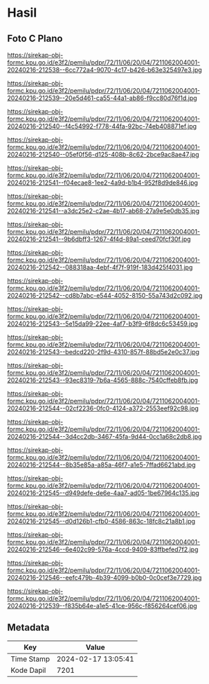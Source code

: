 # Hasil

## Foto C Plano

https://sirekap-obj-formc.kpu.go.id/e3f2/pemilu/pdpr/72/11/06/20/04/7211062004001-20240216-212538--6cc772a4-9070-4c17-b426-b63e325497e3.jpg

https://sirekap-obj-formc.kpu.go.id/e3f2/pemilu/pdpr/72/11/06/20/04/7211062004001-20240216-212539--20e5d461-ca55-44a1-ab86-f9cc80d76f1d.jpg

https://sirekap-obj-formc.kpu.go.id/e3f2/pemilu/pdpr/72/11/06/20/04/7211062004001-20240216-212540--f4c54992-f778-44fa-92bc-74eb408871ef.jpg

https://sirekap-obj-formc.kpu.go.id/e3f2/pemilu/pdpr/72/11/06/20/04/7211062004001-20240216-212540--05ef0f56-d125-408b-8c62-2bce9ac8ae47.jpg

https://sirekap-obj-formc.kpu.go.id/e3f2/pemilu/pdpr/72/11/06/20/04/7211062004001-20240216-212541--f04ecae8-1ee2-4a9d-b1b4-952f8d9de846.jpg

https://sirekap-obj-formc.kpu.go.id/e3f2/pemilu/pdpr/72/11/06/20/04/7211062004001-20240216-212541--a3dc25e2-c2ae-4b17-ab68-27a9e5e0db35.jpg

https://sirekap-obj-formc.kpu.go.id/e3f2/pemilu/pdpr/72/11/06/20/04/7211062004001-20240216-212541--9b6dbff3-1267-4f4d-89a1-ceed70fcf30f.jpg

https://sirekap-obj-formc.kpu.go.id/e3f2/pemilu/pdpr/72/11/06/20/04/7211062004001-20240216-212542--088318aa-4ebf-4f7f-919f-183d425f4031.jpg

https://sirekap-obj-formc.kpu.go.id/e3f2/pemilu/pdpr/72/11/06/20/04/7211062004001-20240216-212542--cd8b7abc-e544-4052-8150-55a743d2c092.jpg

https://sirekap-obj-formc.kpu.go.id/e3f2/pemilu/pdpr/72/11/06/20/04/7211062004001-20240216-212543--5e15da99-22ee-4af7-b3f9-6f8dc6c53459.jpg

https://sirekap-obj-formc.kpu.go.id/e3f2/pemilu/pdpr/72/11/06/20/04/7211062004001-20240216-212543--bedcd220-2f9d-4310-857f-88bd5e2e0c37.jpg

https://sirekap-obj-formc.kpu.go.id/e3f2/pemilu/pdpr/72/11/06/20/04/7211062004001-20240216-212543--93ec8319-7b6a-4565-888c-7540cffeb8fb.jpg

https://sirekap-obj-formc.kpu.go.id/e3f2/pemilu/pdpr/72/11/06/20/04/7211062004001-20240216-212544--02cf2236-0fc0-4124-a372-2553eef92c98.jpg

https://sirekap-obj-formc.kpu.go.id/e3f2/pemilu/pdpr/72/11/06/20/04/7211062004001-20240216-212544--3d4cc2db-3467-45fa-9d44-0cc1a68c2db8.jpg

https://sirekap-obj-formc.kpu.go.id/e3f2/pemilu/pdpr/72/11/06/20/04/7211062004001-20240216-212544--8b35e85a-a85a-46f7-a1e5-7ffad6621abd.jpg

https://sirekap-obj-formc.kpu.go.id/e3f2/pemilu/pdpr/72/11/06/20/04/7211062004001-20240216-212545--d949defe-de6e-4aa7-ad05-1be67964c135.jpg

https://sirekap-obj-formc.kpu.go.id/e3f2/pemilu/pdpr/72/11/06/20/04/7211062004001-20240216-212545--d0d126b1-cfb0-4586-863c-18fc8c21a8b1.jpg

https://sirekap-obj-formc.kpu.go.id/e3f2/pemilu/pdpr/72/11/06/20/04/7211062004001-20240216-212546--6e402c99-576a-4ccd-9409-83ffbefed7f2.jpg

https://sirekap-obj-formc.kpu.go.id/e3f2/pemilu/pdpr/72/11/06/20/04/7211062004001-20240216-212546--eefc479b-4b39-4099-b0b0-0c0cef3e7729.jpg

https://sirekap-obj-formc.kpu.go.id/e3f2/pemilu/pdpr/72/11/06/20/04/7211062004001-20240216-212539--f835b64e-a1e5-41ce-956c-f856264cef06.jpg


## Metadata

| Key        | Value               |
| ---------- | ------------------- |
| Time Stamp | 2024-02-17 13:05:41 |
| Kode Dapil | 7201                |



